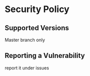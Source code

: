 # Security Policy

## Supported Versions

Master branch only

## Reporting a Vulnerability

report it under issues
